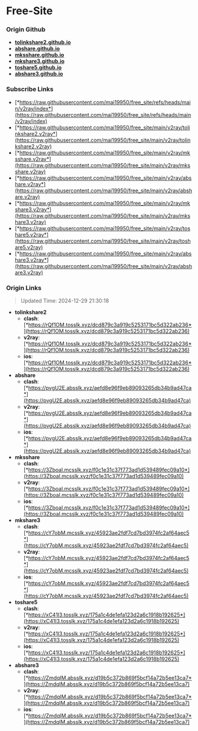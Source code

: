 # Free-Site

### Origin Github

- [**tolinkshare2.github.io**](https://github.com/tolinkshare2/tolinkshare2.github.io)
- [**abshare.github.io**](https://github.com/abshare/abshare.github.io)
- [**mksshare.github.io**](https://github.com/mksshare/mksshare.github.io)
- [**mkshare3.github.io**](https://github.com/mkshare3/mkshare3.github.io)
- [**toshare5.github.io**](https://github.com/toshare5/toshare5.github.io)
- [**abshare3.github.io**](https://github.com/abshare3/abshare3.github.io)

### Subscribe Links

- [*https://raw.githubusercontent.com/mai19950/free_site/refs/heads/main/v2ray/index*](https://raw.githubusercontent.com/mai19950/free_site/refs/heads/main/v2ray/index)
- [*https://raw.githubusercontent.com/mai19950/free_site/main/v2ray/tolinkshare2.v2ray*](https://raw.githubusercontent.com/mai19950/free_site/main/v2ray/tolinkshare2.v2ray)
- [*https://raw.githubusercontent.com/mai19950/free_site/main/v2ray/mksshare.v2ray*](https://raw.githubusercontent.com/mai19950/free_site/main/v2ray/mksshare.v2ray)
- [*https://raw.githubusercontent.com/mai19950/free_site/main/v2ray/abshare.v2ray*](https://raw.githubusercontent.com/mai19950/free_site/main/v2ray/abshare.v2ray)
- [*https://raw.githubusercontent.com/mai19950/free_site/main/v2ray/mkshare3.v2ray*](https://raw.githubusercontent.com/mai19950/free_site/main/v2ray/mkshare3.v2ray)
- [*https://raw.githubusercontent.com/mai19950/free_site/main/v2ray/toshare5.v2ray*](https://raw.githubusercontent.com/mai19950/free_site/main/v2ray/toshare5.v2ray)
- [*https://raw.githubusercontent.com/mai19950/free_site/main/v2ray/abshare3.v2ray*](https://raw.githubusercontent.com/mai19950/free_site/main/v2ray/abshare3.v2ray)

### Origin Links

> Updated Time: 2024-12-29 21:30:18

- **tolinkshare2**
  - **clash**: [*https://rQf1OM.tosslk.xyz/dcd879c3a919c5253171bc5d322ab236*](https://rQf1OM.tosslk.xyz/dcd879c3a919c5253171bc5d322ab236)
  - **v2ray**: [*https://rQf1OM.tosslk.xyz/dcd879c3a919c5253171bc5d322ab236*](https://rQf1OM.tosslk.xyz/dcd879c3a919c5253171bc5d322ab236)
  - **ios**: [*https://rQf1OM.tosslk.xyz/dcd879c3a919c5253171bc5d322ab236*](https://rQf1OM.tosslk.xyz/dcd879c3a919c5253171bc5d322ab236)
- **abshare**
  - **clash**: [*https://pvgU2E.absslk.xyz/aefd8e96f9eb89093265db34b9ad47ca*](https://pvgU2E.absslk.xyz/aefd8e96f9eb89093265db34b9ad47ca)
  - **v2ray**: [*https://pvgU2E.absslk.xyz/aefd8e96f9eb89093265db34b9ad47ca*](https://pvgU2E.absslk.xyz/aefd8e96f9eb89093265db34b9ad47ca)
  - **ios**: [*https://pvgU2E.absslk.xyz/aefd8e96f9eb89093265db34b9ad47ca*](https://pvgU2E.absslk.xyz/aefd8e96f9eb89093265db34b9ad47ca)
- **mksshare**
  - **clash**: [*https://3Zboal.mcsslk.xyz/f0c1e31c37f773ad1d539489fec09a10*](https://3Zboal.mcsslk.xyz/f0c1e31c37f773ad1d539489fec09a10)
  - **v2ray**: [*https://3Zboal.mcsslk.xyz/f0c1e31c37f773ad1d539489fec09a10*](https://3Zboal.mcsslk.xyz/f0c1e31c37f773ad1d539489fec09a10)
  - **ios**: [*https://3Zboal.mcsslk.xyz/f0c1e31c37f773ad1d539489fec09a10*](https://3Zboal.mcsslk.xyz/f0c1e31c37f773ad1d539489fec09a10)
- **mkshare3**
  - **clash**: [*https://cY7obM.mcsslk.xyz/45923ae2fdf7cd7bd3974fc2af64aec5*](https://cY7obM.mcsslk.xyz/45923ae2fdf7cd7bd3974fc2af64aec5)
  - **v2ray**: [*https://cY7obM.mcsslk.xyz/45923ae2fdf7cd7bd3974fc2af64aec5*](https://cY7obM.mcsslk.xyz/45923ae2fdf7cd7bd3974fc2af64aec5)
  - **ios**: [*https://cY7obM.mcsslk.xyz/45923ae2fdf7cd7bd3974fc2af64aec5*](https://cY7obM.mcsslk.xyz/45923ae2fdf7cd7bd3974fc2af64aec5)
- **toshare5**
  - **clash**: [*https://xC41I3.tosslk.xyz/175a1c4de1efa123d2a6c1918b192625*](https://xC41I3.tosslk.xyz/175a1c4de1efa123d2a6c1918b192625)
  - **v2ray**: [*https://xC41I3.tosslk.xyz/175a1c4de1efa123d2a6c1918b192625*](https://xC41I3.tosslk.xyz/175a1c4de1efa123d2a6c1918b192625)
  - **ios**: [*https://xC41I3.tosslk.xyz/175a1c4de1efa123d2a6c1918b192625*](https://xC41I3.tosslk.xyz/175a1c4de1efa123d2a6c1918b192625)
- **abshare3**
  - **clash**: [*https://ZmdqIM.absslk.xyz/d19b5c372b869f5bcf14a72b5ee13ca7*](https://ZmdqIM.absslk.xyz/d19b5c372b869f5bcf14a72b5ee13ca7)
  - **v2ray**: [*https://ZmdqIM.absslk.xyz/d19b5c372b869f5bcf14a72b5ee13ca7*](https://ZmdqIM.absslk.xyz/d19b5c372b869f5bcf14a72b5ee13ca7)
  - **ios**: [*https://ZmdqIM.absslk.xyz/d19b5c372b869f5bcf14a72b5ee13ca7*](https://ZmdqIM.absslk.xyz/d19b5c372b869f5bcf14a72b5ee13ca7)
